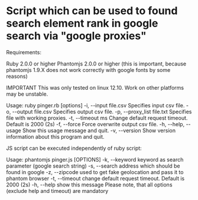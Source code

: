 # Script which can be used to found search element rank in google search via "google proxies"

Requirements:

Ruby 2.0.0 or higher
Phantomjs 2.0.0 or higher (this is important, because phantomjs 1.9.X does not work correctly with google fonts by some reasons)

IMPORTANT
This was only tested on linux 12.10. Work on other platforms may be unstable.

Usage: ruby pinger.rb [options]
    -i, --input file.csv             Specifies input csv file.
    -o, --output file.csv            Specifies output csv file.
    -p, --proxy_list file.txt        Specifies file with working proxies.
    -t, --timeout ms                 Change default request timeout. Default is 2000 (2s)
    -f, --force                      Force overwrite output csv file.
    -h, --help, --usage              Show this usage message and quit.
    -v, --version                    Show version information about this program and quit.



JS script can be executed independently of ruby script:

Usage: phantomjs pinger.js [OPTIONS]
-k, --keyword        keyword as search parameter (google search string)
-s, --search         address which should be found in google
-z, --zipcode        used to get fake geolocation and pass it to phantom browser
-t, --timeout        change default request timeout. Default is 2000 (2s)
-h, --help           show this message
Please note, that all options (exclude help and timeout) are mandatory

